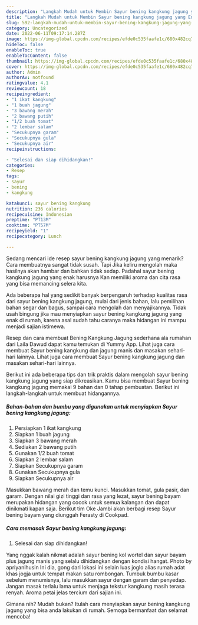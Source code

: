 ```yaml
---
description: "Langkah Mudah untuk Membin Sayur bening kangkung jagung yang Enak"
title: "Langkah Mudah untuk Membin Sayur bening kangkung jagung yang Enak"
slug: 592-langkah-mudah-untuk-membin-sayur-bening-kangkung-jagung-yang-enak
category: Uncategorized
date: 2022-06-11T09:17:14.287Z
image: https://img-global.cpcdn.com/recipes/efde0c535faafe1c/680x482cq70/sayur-bening-kangkung-jagung-foto-resep-utama.jpg
hideToc: false
enableToc: true
enableTocContent: false
thumbnail: https://img-global.cpcdn.com/recipes/efde0c535faafe1c/680x482cq70/sayur-bening-kangkung-jagung-foto-resep-utama.jpg
cover: https://img-global.cpcdn.com/recipes/efde0c535faafe1c/680x482cq70/sayur-bening-kangkung-jagung-foto-resep-utama.jpg
author: Admin
authorAv: notfound
ratingvalue: 4.1
reviewcount: 18
recipeingredient:
- "1 ikat kangkung"
- "1 buah jagung"
- "3 bawang merah"
- "2 bawang putih"
- "1/2 buah tomat"
- "2 lembar salam"
- "Secukupnya garam"
- "Secukupnya gula"
- "Secukupnya air"
recipeinstructions:

- "Selesai dan siap dihidangkan!"
categories:
- Resep
tags:
- sayur
- bening
- kangkung

katakunci: sayur bening kangkung 
nutrition: 236 calories
recipecuisine: Indonesian
preptime: "PT13M"
cooktime: "PT57M"
recipeyield: "1"
recipecategory: Lunch

---
```



Sedang mencari ide resep sayur bening kangkung jagung yang menarik? Cara membuatnya sangat tidak susah. Tapi Jika keliru mengolah maka hasilnya akan hambar dan bahkan tidak sedap. Padahal sayur bening kangkung jagung yang enak harusnya Kan memiliki aroma dan cita rasa yang bisa memancing selera kita.


Ada beberapa hal yang sedikit banyak berpengaruh terhadap kualitas rasa dari sayur bening kangkung jagung, mulai dari jenis bahan, lalu pemilihan bahan segar dan bagus, sampai cara mengolah dan menyajikannya. Tidak usah bingung jika mau menyiapkan sayur bening kangkung jagung yang enak di rumah, karena asal sudah tahu caranya maka hidangan ini mampu menjadi sajian istimewa.

Resep dan cara membuat Bening Kangkung Jagung sederhana ala rumahan dari Laila Dawud dapat kamu temukan di Yummy App. Lihat juga cara membuat Sayur bening kangkung dan jagung manis dan masakan sehari-hari lainnya. Lihat juga cara membuat Sayur bening kangkung jagung dan masakan sehari-hari lainnya.


Berikut ini ada beberapa tips dan trik praktis dalam mengolah sayur bening kangkung jagung yang siap dikreasikan. Kamu bisa membuat Sayur bening kangkung jagung memakai 9 bahan dan 0 tahap pembuatan. Berikut ini langkah-langkah untuk membuat hidangannya.

<!--inarticleads1-->

##### Bahan-bahan dan bumbu yang digunakan untuk menyiapkan Sayur bening kangkung jagung:

1. Persiapkan 1 ikat kangkung
1. Siapkan 1 buah jagung
1. Siapkan 3 bawang merah
1. Sediakan 2 bawang putih
1. Gunakan 1/2 buah tomat
1. Siapkan 2 lembar salam
1. Siapkan Secukupnya garam
1. Gunakan Secukupnya gula
1. Siapkan Secukupnya air


Masukkan bawang merah dan temu kunci. Masukkan tomat, gula pasir, dan garam. Dengan nilai gizi tinggi dan rasa yang lezat, sayur bening bayam merupakan hidangan yang cocok untuk semua kalangan dan dapat dinikmati kapan saja. Berikut tim Oke Jambi akan berbagi resep Sayur bening bayam yang diunggah Ferasty di Cookpad. 

<!--inarticleads2-->

##### Cara memasak Sayur bening kangkung jagung:


1. Selesai dan siap dihidangkan!

Yang nggak kalah nikmat adalah sayur bening kol wortel dan sayur bayam plus jagung manis yang selalu dihidangkan dengan kondisi hangat. Photo by apriyanihusin Ini dia, gong dari lokasi ini selain luas joglo alias rumah adat khas jogja untuk tempat makan satu rombongan. Tumbuk bumbu kasar sebelum menumisnya, lalu masukkan sayur dengan garam dan penyedap. Jangan masak terlalu lama untuk menjaga tekstur kangkung masih terasa renyah. Aroma petai jelas tercium dari sajian ini. 

Gimana nih? Mudah bukan? Itulah cara menyiapkan sayur bening kangkung jagung yang bisa anda lakukan di rumah. Semoga bermanfaat dan selamat mencoba!
